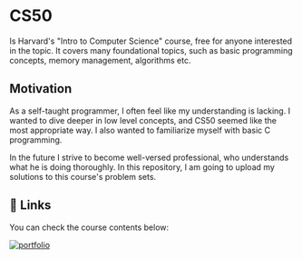 # CS50

Is Harvard's "Intro to Computer Science" course, free for anyone interested in the topic. It covers many foundational topics, such as basic programming concepts, memory management, algorithms etc.

## Motivation

As a self-taught programmer, I often feel like my understanding is lacking. I wanted to dive deeper in low level concepts, and CS50 seemed like the most appropriate way. I also wanted to familiarize myself with basic C programming.

In the future I strive to become well-versed professional, who understands what he is doing thoroughly. In this repository, I am going to upload my solutions to this course's problem sets.

## 🔗 Links

You can check the course contents below:

[![portfolio](https://img.shields.io/badge/CS50-Harvard-blue)](https://pll.harvard.edu/course/cs50-introduction-computer-science?delta=0)
